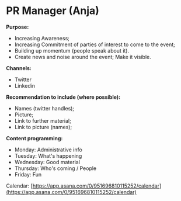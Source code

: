 # PR Manager \(Anja\)

**Purpose:**

* Increasing Awareness;
* Increasing Commitment of parties of interest to come to the event;
* Building up momentum \(people speak about it\).
* Create news and noise around the event; Make it visible.

**Channels:**

* Twitter
* Linkedin

**Recommendation to include \(where possible\):**

* Names \(twitter handles\);
* Picture;
* Link to further material;
* Link to picture \(names\);

**Content programming:**

* Monday: Administrative info
* Tuesday: What's happening
* Wednesday: Good material
* Thursday: Who's coming / People
* Friday: Fun

Calendar: [https://app.asana.com/0/951696810115252/calendar](https://app.asana.com/0/951696810115252/calendar)

